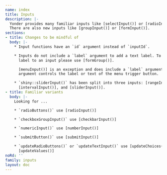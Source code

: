 ```yaml
---
name: index
title: Inputs
description: |-
  Yonder provides many familiar inputs like [selectInput()] or [radioInput()].
  There are also new inputs like [groupInput()] or [formInput()].
sections:
- title: Changes to be mindful of
  body: |-
    * Input functions have an `id` argument instead of `inputId`.

    * Inputs do not include a `label` argument to add a text label. To add a
      label to an input please use [formGroup()].

      [menuInput()] is an exception and does include a `label` argument. This
      argument controls the label or text of the menu trigger button.

    * `shiny::sliderInput()` has been split into three inputs: [rangeInput()],
      [intervalInput()], and [sliderInput()].
- title: Familiar variants
  body: |-
    Looking for ...

    * `radioButtons()` use [radioInput()]

    * `checkboxGroupInput()` use [checkbarInput()]

    * `numericInput()` use [numberInput()]

    * `submitButton()` use [submitInput()]

    * `updateRadioButtons()` or `updateTextInput()` use [updateChoices()] or
      [updateValues()]
noRd: ''
family: inputs
layout: doc
---
```

